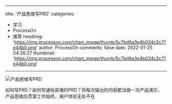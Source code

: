 
---
title: '产品思维写PRD'
categories: 
 - 学习
 - ProcessOn
 - 推荐
headimg: 'https://img.processon.com/chart_image/thumb/5c7bd8a3e4b024c2c71e44b0.png'
author: ProcessOn
comments: false
date: 2022-01-25 04:26:27
thumbnail: 'https://img.processon.com/chart_image/thumb/5c7bd8a3e4b024c2c71e44b0.png'
---

<div>   
<img class="thumb" alt="产品思维写PRD" src="https://img.processon.com/chart_image/thumb/5c7bd8a3e4b024c2c71e44b0.png" referrerpolicy="no-referrer">
<p>如何写PRD？如何写通俗易懂的PRD？将每次输出的内容都当做一次产品演示，产品思维应贯穿工作始终，用户体验无处不在</p>  
</div>
            